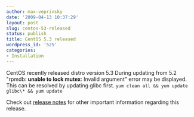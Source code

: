 ```yaml
---
author: max-veprinsky
date: '2009-04-13 10:37:29'
layout: post
slug: centos-53-released
status: publish
title: CentOS 5.3 released
wordpress_id: '525'
categories:
- Installation
---
```


CentOS recently released distro version 5.3 During updating from 5.2 "rpmdb: **unable to lock mutex**: Invalid argument" error may be displayed. This can be resolved by updating glibc first.
`yum clean all && yum update glibc\* && yum update`

Check out [release notes](http://wiki.centos.org/Manuals/ReleaseNotes/CentOS5.3) for other important information regarding this release.
